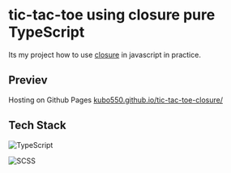 # tic-tac-toe using closure pure TypeScript 

Its my project how to use [closure](https://developer.mozilla.org/en-US/docs/Web/JavaScript/Closures) in javascript in practice.

## Previev 

Hosting on Github Pages [kubo550.github.io/tic-tac-toe-closure/](https://kubo550.github.io/tic-tac-toe-closure/)

## Tech Stack

![TypeScript](https://img.shields.io/badge/-TypeScript-05122A?style=flat&logo=typescript)&nbsp;

![SCSS](https://img.shields.io/badge/-SCSS-05122A?style=flat&logo=SASS)&nbsp;
